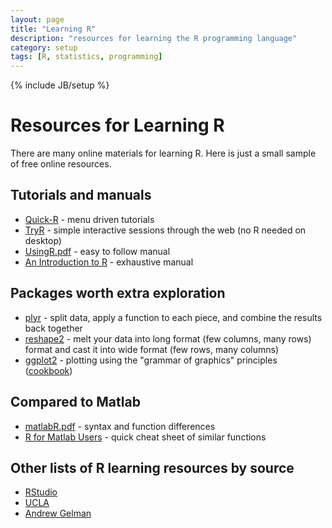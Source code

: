 ```yaml
---
layout: page
title: "Learning R"
description: "resources for learning the R programming language"
category: setup
tags: [R, statistics, programming]
---
```

{% include JB/setup %}
# Resources for Learning R

There are many online materials for learning R. Here is just a small sample of free online resources.

## Tutorials and manuals
* [Quick-R](http://www.statmethods.net) - menu driven tutorials
* [TryR](http://tryr.codeschool.com/) - simple interactive sessions through the web (no R needed on desktop)
* [UsingR.pdf](http://cran.r-project.org/doc/contrib/usingR.pdf) - easy to follow manual
* [An Introduction to R](http://cran.r-project.org/doc/manuals/r-release/R-intro.html) - exhaustive manual

## Packages worth extra exploration
  * [plyr](http://plyr.had.co.nz/) - split data, apply a function to each piece, and combine the results back together
  * [reshape2](http://had.co.nz/reshape/) - melt your data into long format (few columns, many rows) format and cast it into wide format (few rows, many columns)
  * [ggplot2](http://docs.ggplot2.org/current/) - plotting using the "grammar of graphics" principles ([cookbook](http://www.cookbook-r.com/Graphs/))

## Compared to Matlab
* [matlabR.pdf](http://www.math.umaine.edu/~hiebeler/comp/matlabR.pdf) - syntax and function differences
* [R for Matlab Users](http://mathesaurus.sourceforge.net/octave-r.html) - quick cheat sheet of similar functions

## Other lists of R learning resources by source
  * [RStudio](http://www.rstudio.com/ide/docs/help_with_r)
  * [UCLA](http://www.ats.ucla.edu/stat/r/)
  * [Andrew Gelman](http://andrewgelman.com/2010/06/03/how_best_to_lea/)